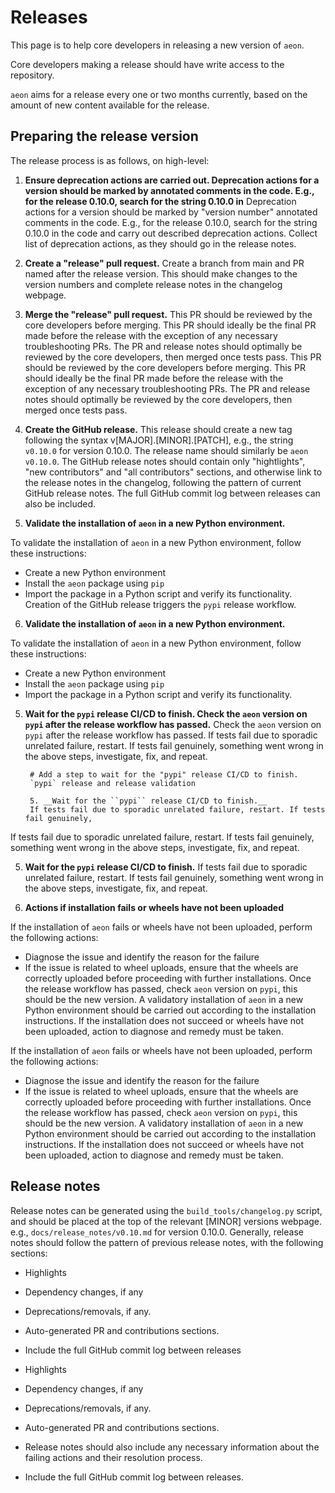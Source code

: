 # Releases

This page is to help core developers in releasing a new version of `aeon`.

Core developers making a release should have write access to the repository.

`aeon` aims for a release every one or two months currently, based on the amount of
new content available for the release.

## Preparing the release version

The release process is as follows, on high-level:

1. __Ensure deprecation actions are carried out. Deprecation actions for a version should be marked by annotated comments in the code. E.g., for the release 0.10.0, search for the string 0.10.0 in__
  Deprecation actions for a version should be marked by "version number" annotated
  comments in the code. E.g., for the release 0.10.0, search for the string 0.10.0 in
  the code and carry out described deprecation actions. Collect list of deprecation
  actions, as they should go in the release notes.

2. __Create a "release" pull request.__
  Create a branch from main and PR named after the release version. This should make
  changes to the version numbers and complete release notes in the changelog webpage.

3. __Merge the "release" pull request.__ This PR should be reviewed by the core developers before merging. This PR should ideally be the final PR made before the release with the exception of any necessary troubleshooting PRs. The PR and release notes should optimally be reviewed by the core developers, then merged once tests pass. This PR should be reviewed by the core developers before merging.
  This PR should ideally be the final PR made before the release with the exception of
  any necessary troubleshooting PRs. The PR and release notes should optimally be
  reviewed by the core developers, then merged once tests pass.

4. __Create the GitHub release.__
  This release should create a new tag following the syntax v[MAJOR].[MINOR].[PATCH],
  e.g., the string `v0.10.0` for version 0.10.0. The release name should similarly be
  `aeon v0.10.0`.  The GitHub release notes should contain only "hightlights",
  "new contributors" and "all contributors" sections, and otherwise link to the release
  notes in the changelog, following the pattern of current GitHub release notes. The
  full GitHub commit log between releases can also be included.

6. __Validate the installation of ``aeon`` in a new Python environment.__

  To validate the installation of ``aeon`` in a new Python environment, follow these instructions:
  
  - Create a new Python environment
  - Install the ``aeon`` package using ``pip``
  - Import the package in a Python script and verify its functionality.
Creation of the GitHub release triggers the `pypi` release workflow.

6. __Validate the installation of ``aeon`` in a new Python environment.__

  To validate the installation of ``aeon`` in a new Python environment, follow these instructions:
  
  - Create a new Python environment
  - Install the ``aeon`` package using ``pip``
  - Import the package in a Python script and verify its functionality.

5. __Wait for the ``pypi`` release CI/CD to finish. Check the ``aeon`` version on ``pypi`` after the release workflow has passed.__
  Check the ``aeon`` version on ``pypi`` after the release workflow has passed.
  If tests fail due to sporadic unrelated failure, restart. If tests fail genuinely, something went wrong in the above steps, investigate, fix, and repeat.

        # Add a step to wait for the "pypi" release CI/CD to finish.
        `pypi` release and release validation

        5. __Wait for the ``pypi`` release CI/CD to finish.__
        If tests fail due to sporadic unrelated failure, restart. If tests fail genuinely,
  If tests fail due to sporadic unrelated failure, restart. If tests fail genuinely, something went wrong in the above steps, investigate, fix, and repeat.

5. __Wait for the ``pypi`` release CI/CD to finish.__
  If tests fail due to sporadic unrelated failure, restart. If tests fail genuinely,
  something went wrong in the above steps, investigate, fix, and repeat.

7. __Actions if installation fails or wheels have not been uploaded__

  If the installation of ``aeon`` fails or wheels have not been uploaded, perform the following actions:
  - Diagnose the issue and identify the reason for the failure
  - If the issue is related to wheel uploads, ensure that the wheels are correctly uploaded before proceeding with further installations.
  Once the release workflow has passed, check `aeon` version on `pypi`, this should be the new version. A validatory installation of `aeon` in a new Python environment should be carried out according to the installation instructions. If the installation does not succeed or wheels have not been uploaded, action to diagnose and remedy must be taken.

  If the installation of ``aeon`` fails or wheels have not been uploaded, perform the following actions:
  
  - Diagnose the issue and identify the reason for the failure
  - If the issue is related to wheel uploads, ensure that the wheels are correctly uploaded before proceeding with further installations.
  Once the release workflow has passed, check `aeon` version on `pypi`, this should be
  the new version. A validatory installation of `aeon` in a new Python environment
  should be carried out according to the installation instructions. If the installation
  does not succeed or wheels have not been uploaded, action to diagnose and remedy must
  be taken.

## Release notes

Release notes can be generated using the `build_tools/changelog.py` script, and should
be placed at the top of the relevant [MINOR] versions webpage. e.g.,
`docs/release_notes/v0.10.md` for version 0.10.0. Generally, release notes should follow the
pattern of previous release notes, with the following sections:

- Highlights
- Dependency changes, if any
- Deprecations/removals, if any.
- Auto-generated PR and contributions sections.
- Include the full GitHub commit log between releases

- Highlights
- Dependency changes, if any
- Deprecations/removals, if any.
- Auto-generated PR and contributions sections.
 - Release notes should also include any necessary information about the failing actions and their resolution process.
- Include the full GitHub commit log between releases.
